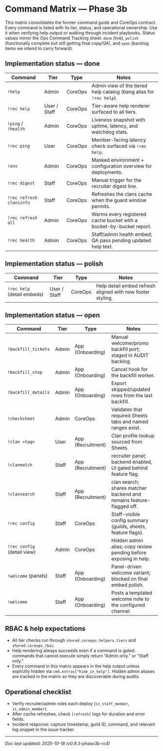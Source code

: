 # Command Matrix — Phase 3b

This matrix consolidates the former command guide and CoreOps contract. Every command is
listed with its tier, status, and operational ownership. Use it when verifying help output
or walking through incident playbooks. Status values mirror the Ops Command Tracking sheet:
`done` (live), `polish` (functionally complete but still getting final copy/QA), and `open`
(backlog items we intend to carry forward).

## Implementation status — done
| Command | Tier | Type | Notes |
| --- | --- | --- | --- |
| `!help` | Admin | CoreOps | Admin view of the tiered help catalog (bang alias for `!rec help`). |
| `!rec help` | User / Staff | CoreOps | Tier-aware help renderer surfaced to all tiers. |
| `!ping` / `!health` | Admin | CoreOps | Liveness snapshot with uptime, latency, and watchdog stats. |
| `!rec ping` | User | CoreOps | Member-facing latency check surfaced via `!rec help`. |
| `!env` | Admin | CoreOps | Masked environment + configuration overview for deployments. |
| `!rec digest` | Staff | CoreOps | Manual trigger for the recruiter digest line. |
| `!rec refresh clansinfo` | Staff | CoreOps | Refreshes the clans cache when the guard window permits. |
| `!rec refresh all` | Admin | CoreOps | Warms every registered cache bucket with a bucket-by-bucket report. |
| `!rec health` | Admin | CoreOps | Staff/admin health embed; QA pass pending updated help text. |


## Implementation status — polish
| Command | Tier | Type | Notes |
| --- | --- | --- | --- |
| `!rec help` (detail embeds) | User / Staff | CoreOps | Help detail embed refresh aligned with new footer styling. |


## Implementation status — open
| Command | Tier | Type | Notes |
| --- | --- | --- | --- |
| `!backfill_tickets` | Admin | App (Onboarding) | Manual welcome/promo backfill port; staged in AUDIT backlog. |
| `!backfill_stop` | Admin | App (Onboarding) | Cancel hook for the backfill worker. |
| `!backfill_details` | Admin | App (Onboarding) | Export skipped/updated rows from the last backfill. |
| `!checksheet` | Admin | CoreOps | Validates that required Sheets tabs and named ranges exist. |
| `!clan <tag>` | User | App (Recruitment) | Clan profile lookup sourced from Sheets. |
| `!clanmatch` | Staff | App (Recruitment) | recruiter panel; backend enabled, UI gated behind feature flag. |
| `!clansearch` | Staff | App (Recruitment) | clan search; shares matcher backend and remains feature-flagged off. |
| `!rec config` | Staff | CoreOps | Staff-visible config summary (guilds, sheets, feature flags). |
| `!rec config` (detail view) | Admin | CoreOps | Hidden admin alias; copy review pending before exposing in help. |
| `!welcome` (panels) | Staff | App (Onboarding) | Panel-driven welcome variant; blocked on final embed polish. |
| `!welcome` | Staff | App (Onboarding) | Posts a templated welcome note to the configured channel. |

## RBAC & help expectations
- All tier checks run through `shared.coreops.helpers.tiers` and
  `shared.coreops_rbac`.
- Help rendering always succeeds even if a command is gated; commands that cannot execute
  simply return “Admin only.” or “Staff only.”
- Every command in this matrix appears in the help output unless explicitly hidden via
  `cmd.extras["hide_in_help"]`. Hidden admin aliases are tracked in the matrix so they are
  discoverable during audits.

## Operational checklist
- Verify recruiter/admin roles each deploy (`is_staff_member`, `is_admin_member`).
- After cache refreshes, check `[refresh]` logs for duration and error fields.
- Incident response: capture timestamp, guild ID, command, and relevant log snippet in the
  issue tracker.

---

_Doc last updated: 2025-10-18 (v0.9.3-phase3b-rc4)_
